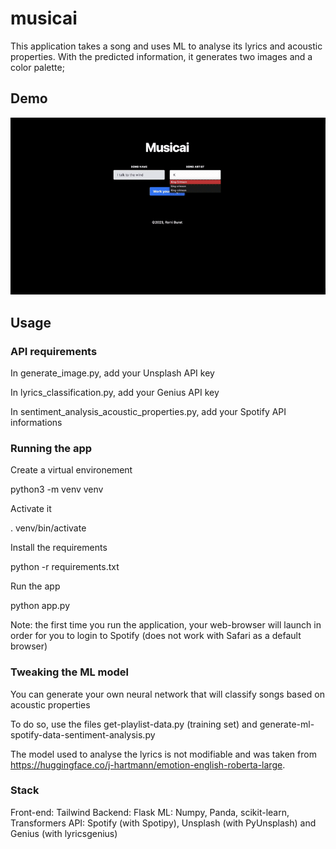 # musicai

This application takes a song and uses ML to analyse its lyrics and acoustic properties.
With the predicted information, it generates two images and a color palette;

## Demo 

![](demo.gif)

## Usage

### API requirements
In generate_image.py, add your Unsplash API key

In lyrics_classification.py, add your Genius API key

In sentiment_analysis_acoustic_properties.py, add your Spotify API informations

### Running the app

Create a virtual environement 

python3 -m venv venv

Activate it

.  venv/bin/activate

Install the requirements

python -r requirements.txt

Run the app

python app.py

Note: the first time you run the application, your web-browser will launch in order for you to login to Spotify (does not work with Safari as a default browser)

### Tweaking the ML model

You can generate your own neural network that will classify songs based on acoustic properties

To do so, use the files get-playlist-data.py (training set) and generate-ml-spotify-data-sentiment-analysis.py

The model used to analyse the lyrics is not modifiable and was taken from https://huggingface.co/j-hartmann/emotion-english-roberta-large.

### Stack

Front-end: Tailwind
Backend: Flask
ML: Numpy, Panda, scikit-learn, Transformers
API: Spotify (with Spotipy), Unsplash (with PyUnsplash) and Genius (with lyricsgenius)



